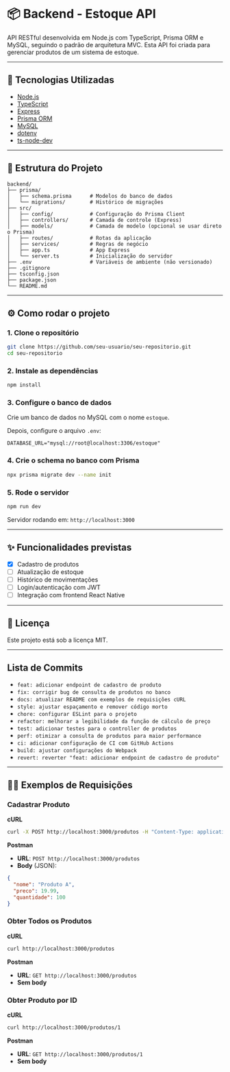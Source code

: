 # 📦 Backend - Estoque API

API RESTful desenvolvida em Node.js com TypeScript, Prisma ORM e MySQL, seguindo o padrão de arquitetura MVC. Esta API foi criada para gerenciar produtos de um sistema de estoque.

---

## 🚀 Tecnologias Utilizadas

- [Node.js](https://nodejs.org/)
- [TypeScript](https://www.typescriptlang.org/)
- [Express](https://expressjs.com/)
- [Prisma ORM](https://www.prisma.io/)
- [MySQL](https://www.mysql.com/)
- [dotenv](https://www.npmjs.com/package/dotenv)
- [ts-node-dev](https://www.npmjs.com/package/ts-node-dev)

---

## 📁 Estrutura do Projeto

```
backend/
├── prisma/
│   ├── schema.prisma      # Modelos do banco de dados
│   └── migrations/        # Histórico de migrações
├── src/
│   ├── config/            # Configuração do Prisma Client
│   ├── controllers/       # Camada de controle (Express)
│   ├── models/            # Camada de modelo (opcional se usar direto o Prisma)
│   ├── routes/            # Rotas da aplicação
│   ├── services/          # Regras de negócio
│   ├── app.ts             # App Express
│   └── server.ts          # Inicialização do servidor
├── .env                   # Variáveis de ambiente (não versionado)
├── .gitignore
├── tsconfig.json
├── package.json
└── README.md
```

---

## ⚙️ Como rodar o projeto

### 1. Clone o repositório

```bash
git clone https://github.com/seu-usuario/seu-repositorio.git
cd seu-repositorio
```

### 2. Instale as dependências

```bash
npm install
```

### 3. Configure o banco de dados

Crie um banco de dados no MySQL com o nome `estoque`.

Depois, configure o arquivo `.env`:

```env
DATABASE_URL="mysql://root@localhost:3306/estoque"
```

### 4. Crie o schema no banco com Prisma

```bash
npx prisma migrate dev --name init
```

### 5. Rode o servidor

```bash
npm run dev
```

Servidor rodando em: `http://localhost:3000`

---

## ✨ Funcionalidades previstas

- [X] Cadastro de produtos
- [ ] Atualização de estoque
- [ ] Histórico de movimentações
- [ ] Login/autenticação com JWT
- [ ] Integração com frontend React Native

---

## 📄 Licença

Este projeto está sob a licença MIT.

---



## Lista de Commits

* `feat: adicionar endpoint de cadastro de produto`
* `fix: corrigir bug de consulta de produtos no banco`
* `docs: atualizar README com exemplos de requisições cURL`
* `style: ajustar espaçamento e remover código morto`
* `chore: configurar ESLint para o projeto`
* `refactor: melhorar a legibilidade da função de cálculo de preço`
* `test: adicionar testes para o controller de produtos`
* `perf: otimizar a consulta de produtos para maior performance`
* `ci: adicionar configuração de CI com GitHub Actions`
* `build: ajustar configurações do Webpack`
* `revert: reverter "feat: adicionar endpoint de cadastro de produto"`

---



## 🧑‍💻 Exemplos de Requisições

### **Cadastrar Produto**

**cURL**

```bash
curl -X POST http://localhost:3000/produtos -H "Content-Type: application/json" -d '{"nome": "Produto A", "preco": 19.99, "quantidade": 100}'
```

**Postman**

- **URL**: `POST http://localhost:3000/produtos`
- **Body** (JSON):

```json
{
  "nome": "Produto A",
  "preco": 19.99,
  "quantidade": 100
}
```

### **Obter Todos os Produtos**

**cURL**

```bash
curl http://localhost:3000/produtos
```

**Postman**

- **URL**: `GET http://localhost:3000/produtos`
- **Sem body**

### **Obter Produto por ID**

**cURL**

```bash
curl http://localhost:3000/produtos/1
```

**Postman**

- **URL**: `GET http://localhost:3000/produtos/1`
- **Sem body**
